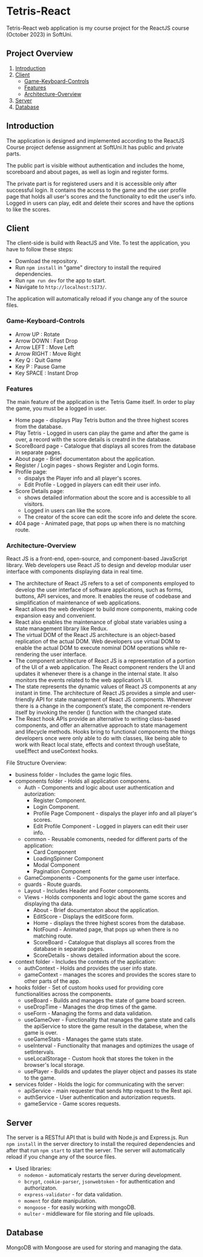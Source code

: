 # Tetris-React

Tetris-React web application is my course project for the ReactJS course (October 2023) in SoftUni.

## Project Overview

1. [Introduction](#introduction)
2. [Client](#client)
   - [Game-Keyboard-Controls](#Game-Keyboard-Controls )
   - [Features](#user-features)
   - [Architecture-Overview](#architecture-overview)
3. [Server](#server)
4. [Database](#database)

## Introduction

The application is designed and implemented according to the ReactJS Course project defense assignment at SoftUni.It has public and private parts.

The public part is visible without authentication and includes the home, scoreboard and about pages, as well as login and register forms.

The private part is for registered users and it is accessible only after successful login. It contains the access to the game and the user profile page that holds all user's scores and the functionality to edit the user's info. Logged in users can play, edit and delete their scores and have the options to like the scores.


## Client

The client-side is build with ReactJS and Vite. To test the application, you have to follow these steps:
* Download the repository.
* Run `npm install` in "game" directory to install the required dependencies.
* Run `npm run dev` for the app to start.
* Navigate to `http://localhost:5173/`.

The application will automatically reload if you change any of the source files.
    
### Game-Keyboard-Controls

* Arrow UP : Rotate
* Arrow DOWN : Fast Drop
* Arrow LEFT : Move Left
* Arrow RIGHT : Move Right
* Key Q : Quit Game
* Key P : Pause Game
* Key SPACE : Instant Drop

### Features 
The main feature of the application is the Tetris Game itself. In order to play the game, you must be a logged in user.

* Home page - displays  Play Tetris button and the three highest scores from the database.
* Play Tetris - Logged in users can play the game and after the game is over, a record with the score details is creatrd in the database.
* ScoreBoard page - Catalogue that displays all scores from the database in separate pages.
* About page - Brief documentaton about the application.
* Register / Login pages - shows Register and Login forms.
* Profile page:
    - dispalys the Player info and all player's scores.
    - Edit Profile - Logged in players can edit their user info.
* Score Details page:
    - shows detailed information about the score and is accessible to all visitors.
    - Logged in users can like the score.
    - The creator of the score can edit the score info and delete the score.
* 404 page - Animated page, that pops up when there is no matching route.    


### Architecture-Overview
React JS is a front-end, open-source, and component-based JavaScript library. Web developers use React JS to design and develop modular user interface with components displaying data in real time. 

- The architecture of React JS refers to a set of components employed to develop the user interface of software applications, such as forms, buttons, API services, and more. It enables the reuse of codebase and simplification of maintenance of web applications.
- React allows the web developer to build more components, making code expansion easy and convenient.
- React also enables the maintenance of global state variables using a state management library like Redux.
- The virtual DOM of the React JS architecture is an object-based replication of the actual DOM. Web developers use virtual DOM to enable the actual DOM to execute nominal DOM operations while re-rendering the user interface.
- The component architecture of React JS is a representation of a portion of the UI of a web application. The React component renders the UI and updates it whenever there is a change in the internal state. It also monitors the events related to the web application’s UI.
- The state represents the dynamic values of React JS components at any instant in time. The architecture of React JS provides a simple and user-friendly API for state management of React JS components. Whenever there is a change in the component’s state, the component re-renders itself by invoking the render () function with the changed state.
- The React hook APIs provide an alternative to writing class-based components, and offer an alternative approach to state management and lifecycle methods. Hooks bring to functional components the things developers once were only able to do with classes, like being able to work with React local state, effects and context through useState, useEffect and useContext hooks.

File Structure Overview:

* business folder - Includes the game logic files.
* components folder - Holds all application componens.
    - Auth - Components and logic about user authentication and autorization:
        - Register Component.
        - Login Component.
        - Profile Page Component - dispalys the player info and all player's scores.
        - Edit Profile Component - Logged in players can edit their user info.
    - common - Reusable comonents, needed for different parts of the application:
        - Card Component
        - LoadingSpinner Component
        - Modal Component
        - Pagination Component
    - GameComponents - Components for the game user interface.
    - guards - Route guards.
    - Layout - Includes Header and Footer components.
    - Views - Holds components and logic about the game scores and displaying tha data.
        - About - Brief documentaton about the application.
        - EditScore - Displays the editScore form.
        - Home - displays the three highest scores from the database.
        - NotFound - Animated page, that pops up when there is no matching route.
        - ScoreBoard - Catalogue that displays all scores from the database in separate pages.
        - ScoreDetails - shows detailed information about the score.
* context folder - Includes the contexts of the application:
    - authContext - Holds and provides the user info state.
    - gameContext - manages the scores and provides the scores stare to other parts of the app.
* hooks folder - Set of custom hooks used for providing core functionalities across the components.
    - useBoard - Builds and manages the state of game board screen.
    - useDropTime - Manages the drop times of the game.
    - useForm - Managing the forms and data validation.
    - useGameOver - Functionality that manages the game state and calls the apiService to store the game result in the databese, when the game is over.
    - useGameStats - Manages the game stats state.
    - useInterval - Functionality that manages and optimizes the usage of setIntervals.
    - useLocalStorage - Custom hook that stores the token in the browser's local storage.
    - usePlayer - Builds and updates the player object and passes its state to the game.
* services folder - Holds the logic for communicating with the server:
    - apiService - main requester that sends http request to the Rest api.
    - authService - User authentication and autorization requests.
    - gameService - Game scores requests. 


## Server

The server is a RESTful API that is build with Node.js and Express.js. Run `npm install` in the server directory to install the required dependencies and after that run `npm start` to start the server. The server will automatically reload if you change any of the source files.

* Used libraries:
    - `nodemon` - automaticaly restarts the server during development.
    - `bcrypt`, `cookie-parser`, `jsonwebtoken` - for authentication and authorizaton.
    - `express-validator` - for data validation.
    - `moment` for date manipulation.
    - `mongoose` - for easily working with mongoDB.
    - `multer` - middleware for file storing and file uploads.

## Database

MongoDB with Mongoose are used for storing and managing the data.